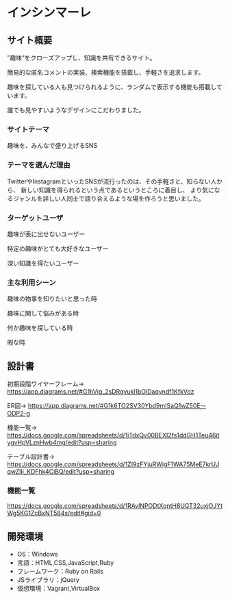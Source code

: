 # インシンマーレ

## サイト概要
”趣味”をクローズアップし、知識を共有できるサイト。

簡易的な匿名コメントの実装、検索機能を搭載し、手軽さを追求します。

趣味を探している人も見つけられるように、ランダムで表示する機能も搭載しています。

誰でも見やすいようなデザインにこだわりました。
### サイトテーマ
趣味を、みんなで盛り上げるSNS

### テーマを選んだ理由
TwitterやInstagramといったSNSが流行ったのは、その手軽さと、知らない人から、
新しい知識を得られるという点であるというところに着目し、
より気になるジャンルを詳しい人同士で語り合えるような場を作ろうと思いました。
### ターゲットユーザ
趣味が表に出せないユーザー

特定の趣味がとても大好きなユーザー

深い知識を得たいユーザー

### 主な利用シーン
趣味の物事を知りたいと思った時

趣味に関して悩みがある時

何か趣味を探している時

暇な時

## 設計書
初期段階ワイヤーフレーム→　https://app.diagrams.net/#G1hVig_2sDRgvukl1bOlDaqyndf1KfkVoz

ER図→ https://app.diagrams.net/#G1k6TO2SV30Ybd9mISaQ1wZ50E--ODP2-g

機能一覧→ https://docs.google.com/spreadsheets/d/1jTdxQv00BEXI2fs1ddGH1Teu46itygvHpVLznHwb4mg/edit?usp=sharing

テーブル設計書→ https://docs.google.com/spreadsheets/d/1ZI9zFYjuRWigF1WA75MeE7krUJqwZlIi_KDFhk4CiBQ/edit?usp=sharing

### 機能一覧
https://docs.google.com/spreadsheets/d/1RAvlNPODtXqntH8UGT32uxjOJYtWg5KG1ZcBxNT584s/edit#gid=0

## 開発環境
- OS：Windows
- 言語：HTML,CSS,JavaScript,Ruby
- フレームワーク：Ruby on Rails
- JSライブラリ：jQuery
- 仮想環境：Vagrant,VirtualBox
